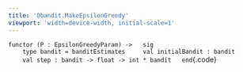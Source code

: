 ```yaml
---
title: 'Obandit.MakeEpsilonGreedy'
viewport: 'width=device-width, initial-scale=1'
---
```


`functor (P : EpsilonGreedyParam) ->   sig     type bandit = banditEstimates     val initialBandit : bandit     val step : bandit -> float -> int * bandit   end`{.code}
